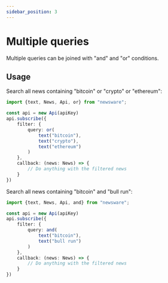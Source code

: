 ```yaml
---
sidebar_position: 3
---
```


# Multiple queries

Multiple queries can be joined with "and" and "or" conditions.

## Usage

Search all news containing "bitcoin" or "crypto" or "ethereum":

```typescript
import {text, News, Api, or} from "newsware";

const api = new Api(apiKey)
api.subscribe({
    filter: {
        query: or(
            text("bitcoin"),
            text("crypto"),
            text("ethereum")
        )
    },
    callback: (news: News) => {
        // Do anything with the filtered news
    }
})
```

Search all news containing "bitcoin" and "bull run":

```typescript
import {text, News, Api, and} from "newsware";

const api = new Api(apiKey)
api.subscribe({
    filter: {
        query: and(
            text("bitcoin"),
            text("bull run")
        )
    },
    callback: (news: News) => {
        // Do anything with the filtered news
    }
})
```

